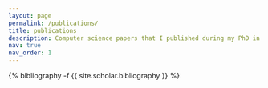 ```yaml
---
layout: page
permalink: /publications/
title: publications
description: Computer science papers that I published during my PhD in Paris from 2010 - 2014.
nav: true
nav_order: 1
---
```

<!-- _pages/publications.md -->
<div class="publications">

{% bibliography -f {{ site.scholar.bibliography }} %}

</div>
